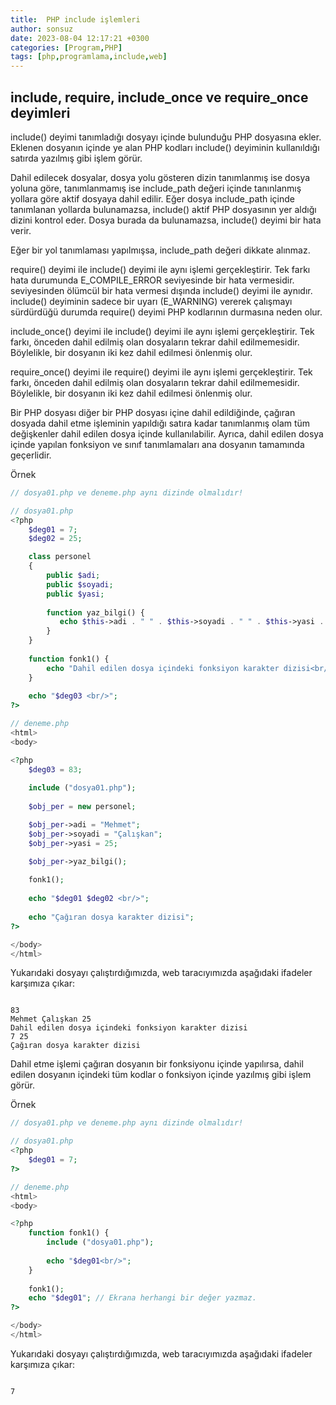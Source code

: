 ```yaml
---
title:  PHP include işlemleri
author: sonsuz
date: 2023-08-04 12:17:21 +0300
categories: [Program,PHP]
tags: [php,programlama,include,web]
---
```



## include, require, include\_once ve require\_once deyimleri

include() deyimi tanımladığı dosyayı içinde bulunduğu PHP dosyasına ekler. Eklenen dosyanın içinde ye alan PHP kodları include() deyiminin kullanıldığı satırda yazılmış gibi işlem görür.

Dahil edilecek dosyalar, dosya yolu gösteren dizin tanımlanmış ise dosya yoluna göre, tanımlanmamış ise include\_path değeri içinde tanınlanmış yollara göre aktif dosyaya dahil edilir. Eğer dosya include\_path içinde tanımlanan yollarda bulunamazsa, include() aktif PHP dosyasının yer aldığı dizini kontrol eder. Dosya burada da bulunamazsa, include() deyimi bir hata verir.

Eğer bir yol tanımlaması yapılmışsa, include\_path değeri dikkate alınmaz.

require() deyimi ile include() deyimi ile aynı işlemi gerçekleştirir. Tek farkı hata durumunda E\_COMPILE\_ERROR seviyesinde bir hata vermesidir. seviyesinden ölümcül bir hata vermesi dışında include() deyimi ile aynıdır. include() deyiminin sadece bir uyarı (E\_WARNING) vererek çalışmayı sürdürdüğü durumda require() deyimi PHP kodlarının durmasına neden olur.

include\_once() deyimi ile include() deyimi ile aynı işlemi gerçekleştirir. Tek farkı, önceden dahil edilmiş olan dosyaların tekrar dahil edilmemesidir. Böylelikle, bir dosyanın iki kez dahil edilmesi önlenmiş olur.

require\_once() deyimi ile require() deyimi ile aynı işlemi gerçekleştirir. Tek farkı, önceden dahil edilmiş olan dosyaların tekrar dahil edilmemesidir. Böylelikle, bir dosyanın iki kez dahil edilmesi önlenmiş olur.

Bir PHP dosyası diğer bir PHP dosyası içine dahil edildiğinde, çağıran dosyada dahil etme işleminin yapıldığı satıra kadar tanımlanmış olam tüm değişkenler dahil edilen dosya içinde kullanılabilir. Ayrıca, dahil edilen dosya içinde yapılan fonksiyon ve sınıf tanımlamaları ana dosyanın tamamında geçerlidir.

Örnek

```php
// dosya01.php ve deneme.php aynı dizinde olmalıdır!

// dosya01.php
<?php
    $deg01 = 7;
    $deg02 = 25;

    class personel
    {
        public $adi; 
        public $soyadi; 
        public $yasi;
	
        function yaz_bilgi() {
           echo $this->adi . " " . $this->soyadi . " " . $this->yasi . '<br/>';
        }
    }
   
    function fonk1() {
        echo "Dahil edilen dosya içindeki fonksiyon karakter dizisi<br/>";   
    }
   
    echo "$deg03 <br/>";   
?>

// deneme.php
<html>
<body>

<?php      
    $deg03 = 83;
   
    include ("dosya01.php");
   
    $obj_per = new personel;

    $obj_per->adi = "Mehmet";       
    $obj_per->soyadi = "Çalışkan";  
    $obj_per->yasi = 25;            

    $obj_per->yaz_bilgi();
   
    fonk1();
   
    echo "$deg01 $deg02 <br/>";
   
    echo "Çağıran dosya karakter dizisi";   
?>

</body>
</html>


```

Yukarıdaki dosyayı çalıştırdığımızda, web taracıyımızda aşağıdaki ifadeler karşımıza çıkar:

```

83
Mehmet Çalışkan 25
Dahil edilen dosya içindeki fonksiyon karakter dizisi
7 25
Çağıran dosya karakter dizisi

```

Dahil etme işlemi çağıran dosyanın bir fonksiyonu içinde yapılırsa, dahil edilen dosyanın içindeki tüm kodlar o fonksiyon içinde yazılmış gibi işlem görür. 

Örnek

```php
// dosya01.php ve deneme.php aynı dizinde olmalıdır!

// dosya01.php
<?php
    $deg01 = 7;   
?>

// deneme.php
<html>
<body>

<?php      
    function fonk1() {
        include ("dosya01.php");
	  
        echo "$deg01<br/>";
    }
   
    fonk1();
    echo "$deg01"; // Ekrana herhangi bir değer yazmaz.   
?>

</body>
</html>


```

Yukarıdaki dosyayı çalıştırdığımızda, web taracıyımızda aşağıdaki ifadeler karşımıza çıkar:

```

7

```
